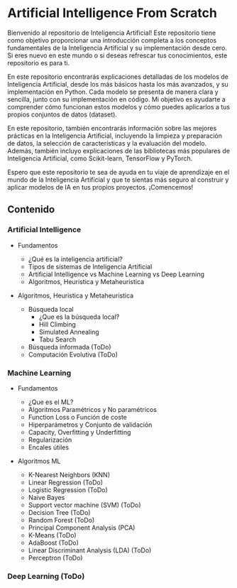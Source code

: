 # Artificial Intelligence From Scratch

Bienvenido al repositorio de Inteligencia Artificial! Este repositorio tiene como objetivo proporcionar una introducción completa a los conceptos fundamentales de la Inteligencia Artificial y su implementación desde cero. Si eres nuevo en este mundo o si deseas refrescar tus conocimientos, este repositorio es para ti.

En este repositorio encontrarás explicaciones detalladas de los modelos de Inteligencia Artificial, desde los más básicos hasta los más avanzados, y su implementación en Python. Cada modelo se presenta de manera clara y sencilla, junto con su implementación en código. Mi objetivo es ayudarte a comprender cómo funcionan estos modelos y cómo puedes aplicarlos a tus propios conjuntos de datos (dataset).

En este repositorio, también encontrarás información sobre las mejores prácticas en la Inteligencia Artificial, incluyendo la limpieza y preparación de datos, la selección de características y la evaluación del modelo. Además, también incluyo explicaciones de las bibliotecas más populares de Inteligencia Artificial, como Scikit-learn, TensorFlow y PyTorch.

Espero que este repositorio te sea de ayuda en tu viaje de aprendizaje en el mundo de la Inteligencia Artificial y que te sientas más seguro al construir y aplicar modelos de IA en tus propios proyectos. ¡Comencemos!

## Contenido

### Artificial Intelligence
* Fundamentos
  - ¿Qué es la inteligencia artificial?
  - Tipos de sistemas de Inteligencia Artificial
  - Artificial Intelligence vs Machine Learning vs Deep Learning
  - Algoritmos, Heuristica y Metaheuristica
  
* Algoritmos, Heuristica y Metaheuristica
  - Búsqueda local
    * ¿Que es la búsqueda local?
    * Hill Climbing
    * Simulated Annealing
    * Tabu Search
  - Búsqueda informada (ToDo)
  - Computación Evolutiva (ToDo)

### Machine Learning
* Fundamentos
  - ¿Que es el ML?
  - Algoritmos Paramétricos y No paramétricos
  - Function Loss o Función de coste
  - Hiperparámetros y Conjunto de validación
  - Capacity, Overfitting y Underfitting
  - Regularización
  - Encales útiles

* Algoritmos ML
  - K-Nearest Neighbors (KNN)
  - Linear Regression (ToDo)
  - Logistic Regression (ToDo)
  - Naive Bayes
  - Support vector machine (SVM) (ToDo)
  - Decision Tree (ToDo)
  - Random Forest (ToDo)
  - Principal Component Analysis (PCA)
  - K-Means (ToDo)
  - AdaBoost (ToDo)
  - Linear Discriminant Analysis (LDA) (ToDo)
  - Perceptron (ToDo)

### Deep Learning (ToDo)
